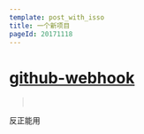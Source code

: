 ```yaml
---
template: post_with_isso
title: 一个新项目
pageId: 20171118
---
```


# [github-webhook](https://github.com/TooYoungTooSimp/github-webhook)
> <span id='poem'>&nbsp;</span>

反正能用

<div id='__comment'></div>
<script>$(function(){$.ajax('/api/poem?rnd='+Date.now()+Math.random()).done(function(data){$('#poem').text(data);});});</script>
